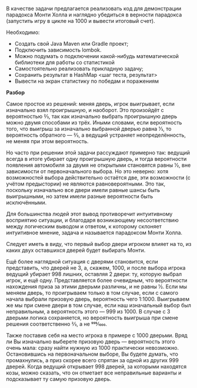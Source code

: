 В качестве задачи предлагается реализовать код для демонстрации парадокса Монти Холла и наглядно убедиться в верности парадокса (запустить игру в цикле на 1000 и вывести итоговый счет).

Необходимо:
- Создать свой Java Maven или Gradle проект;
- Подключить зависимость lombok.
- Можно подумать о подключении какой-нибудь математической библиотеки для работы со статистикой
- Самостоятельно реализовать прикладную задачу;
- Сохранить результат в HashMap <шаг теста, результат>
- Вывести на экран статистику по победам и поражениям

**Разбор**

Самое простое из решений: меняя дверь, игрок выигрывает, если изначально взял проигрышную, и наоборот. Это произойдёт с вероятностью 2⁄3, так как изначально выбрать проигрышную дверь можно двумя способами из трёх. Иными словами, если вероятность того, что выигрыш за изначально выбранной дверью равна 1⁄3, то вероятность обратного — 2⁄3, а ведущий устраняет неопределённость, не меняя при этом вероятность.

Но часто при решении этой задачи рассуждают примерно так: ведущий всегда в итоге убирает одну проигрышную дверь, и тогда вероятности появления автомобиля за двумя не открытыми становятся равны 1⁄2, вне зависимости от первоначального выбора. Но это неверно: хотя возможностей выбора действительно остаётся две, эти возможности (с учётом предыстории) не являются равновероятными. Это так, поскольку изначально все двери имели равные шансы быть выигрышными, но затем имели разные вероятности быть исключёнными.

Для большинства людей этот вывод противоречит интуитивному восприятию ситуации, и благодаря возникающему несоответствию между логическим выводом и ответом, к которому склоняет интуитивное мнение, задача и называется парадоксом Монти Холла.

Следует иметь в виду, что первый выбор двери игроком влияет на то, из каких двух оставшихся дверей будет выбирать Монти.

Ещё более наглядной ситуация с дверями становится, если представить, что дверей не 3, а, скажем, 1000, и после выбора игрока ведущий убирает 998 лишних, оставляя 2 двери: ту, которую выбрал игрок, и ещё одну. Представляется более очевидным, что вероятности нахождения приза за этими дверьми различны, и не равны 1⁄2. Если мы меняем дверь, то проигрываем только в том случае, если с самого начала выбрали призовую дверь, вероятность чего 1:1000. Выигрываем же мы при смене двери в том случае, если наш изначальный выбор был неправильным, а вероятность этого — 999 из 1000. В случае с 3 дверьми логика сохраняется, но вероятность выигрыша при смене решения соответственно 2⁄3, а не 999⁄1000.

Также поставив себя на место игрока в примере с 1000 дверьми. Вряд ли Вы изначально выберете призовую дверь — вероятность этого очень мала: сразу найти нужную из 1000 практически невозможно. Остановившись на первоначальном выборе, Вы будете думать, что промахнулись, а приз скорее всего спрятан за одной из других 999 дверей. Когда ведущий открывает 998 дверей, за которыми находятся козы, можно сказать, что он отметает все неправильные варианты и подсказывает ту самую призовую дверь.